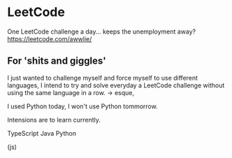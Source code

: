 # LeetCode
One LeetCode challenge a day... keeps the unemployment away? 
https://leetcode.com/awwlie/

## For 'shits and giggles'
I just wanted to challenge myself and force myself to use different languages, I intend to try and solve everyday a LeetCode challenge without using the same language in a row.
-> esque,

I used Python today, I won't use Python tommorrow.

Intensions are to learn currently.

TypeScript
Java
Python

(js)
